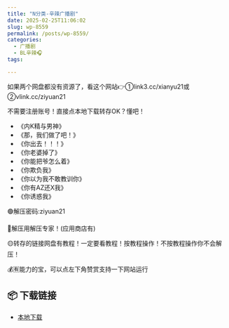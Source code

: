 ```yaml
---
title: "N分类-辛辣广播剧"
date: 2025-02-25T11:06:02
slug: wp-8559
permalink: /posts/wp-8559/
categories:
  - 广播剧
  - BL辛辣🎧
tags:

---
```


如果两个网盘都没有资源了，看这个网站👉①link3.cc/xianyu21或②vlink.cc/ziyuan21

不需要注册账号！直接点本地下载转存OK？懂吧！

*   《内K精与男神》
*   《那，我们做了吧！》
*   《你出去！！！》
*   《你老婆掉了》
*   《你能把爷怎么着》
*   《你欺负我》
*   《你以为我不敢教训你》
*   《你有AZ还X我》
*   《你诱惑我》

🟢解压密码:ziyuan21

🔵解压用解压专家！(应用商店有)

🟡转存的链接网盘有教程！一定要看教程！按教程操作！不按教程操作你不会解压！

💰🈶能力的宝，可以点左下角赞赏支持一下网站运行

## 📦 下载链接
- [本地下载](https://blziyuan21.com/pay-download/8559?key=ddf02ef3f4&down_id=0)

